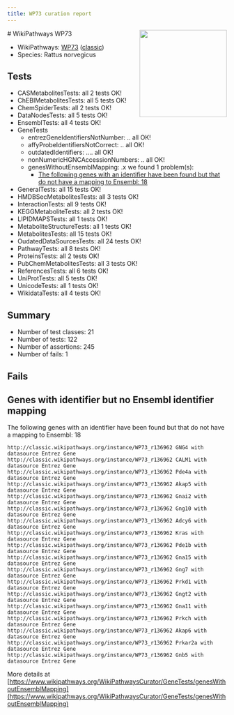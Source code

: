 ```yaml
---
title: WP73 curation report
---
```


<img style="float: right; width: 200px" src="https://upload.wikimedia.org/wikipedia/commons/thumb/8/83/Wplogo_with_text_500.png/640px-Wplogo_with_text_500.png" />
# WikiPathways WP73

* WikiPathways: [WP73](https://wikipathways.org/pathways/WP73) ([classic](https://classic.wikipathways.org/instance/WP73))
* Species: Rattus norvegicus
## Tests
* CASMetabolitesTests: all 2 tests OK!
* ChEBIMetabolitesTests: all 5 tests OK!
* ChemSpiderTests: all 2 tests OK!
* DataNodesTests: all 5 tests OK!
* EnsemblTests: all 4 tests OK!
* GeneTests
    * entrezGeneIdentifiersNotNumber: .. all OK!
    * affyProbeIdentifiersNotCorrect: .. all OK!
    * outdatedIdentifiers: .... all OK!
    * nonNumericHGNCAccessionNumbers: .. all OK!
    * genesWithoutEnsemblMapping: .x we found 1 problem(s):
        * [The following genes with an identifier have been found but that do not have a mapping to Ensembl: 18](#c4e54315)
* GeneralTests: all 15 tests OK!
* HMDBSecMetabolitesTests: all 3 tests OK!
* InteractionTests: all 9 tests OK!
* KEGGMetaboliteTests: all 2 tests OK!
* LIPIDMAPSTests: all 1 tests OK!
* MetaboliteStructureTests: all 1 tests OK!
* MetabolitesTests: all 15 tests OK!
* OudatedDataSourcesTests: all 24 tests OK!
* PathwayTests: all 8 tests OK!
* ProteinsTests: all 2 tests OK!
* PubChemMetabolitesTests: all 3 tests OK!
* ReferencesTests: all 6 tests OK!
* UniProtTests: all 5 tests OK!
* UnicodeTests: all 1 tests OK!
* WikidataTests: all 4 tests OK!


## Summary

* Number of test classes: 21
* Number of tests: 122
* Number of assertions: 245
* Number of fails: 1

## Fails

<a name="c4e54315" />

## Genes with identifier but no Ensembl identifier mapping

The following genes with an identifier have been found but that do not have a mapping to Ensembl: 18
```
http://classic.wikipathways.org/instance/WP73_r136962 GNG4 with datasource Entrez Gene
http://classic.wikipathways.org/instance/WP73_r136962 CALM1 with datasource Entrez Gene
http://classic.wikipathways.org/instance/WP73_r136962 Pde4a with datasource Entrez Gene
http://classic.wikipathways.org/instance/WP73_r136962 Akap5 with datasource Entrez Gene
http://classic.wikipathways.org/instance/WP73_r136962 Gnai2 with datasource Entrez Gene
http://classic.wikipathways.org/instance/WP73_r136962 Gng10 with datasource Entrez Gene
http://classic.wikipathways.org/instance/WP73_r136962 Adcy6 with datasource Entrez Gene
http://classic.wikipathways.org/instance/WP73_r136962 Kras with datasource Entrez Gene
http://classic.wikipathways.org/instance/WP73_r136962 Pde1b with datasource Entrez Gene
http://classic.wikipathways.org/instance/WP73_r136962 Gna15 with datasource Entrez Gene
http://classic.wikipathways.org/instance/WP73_r136962 Gng7 with datasource Entrez Gene
http://classic.wikipathways.org/instance/WP73_r136962 Prkd1 with datasource Entrez Gene
http://classic.wikipathways.org/instance/WP73_r136962 Gngt2 with datasource Entrez Gene
http://classic.wikipathways.org/instance/WP73_r136962 Gna11 with datasource Entrez Gene
http://classic.wikipathways.org/instance/WP73_r136962 Prkch with datasource Entrez Gene
http://classic.wikipathways.org/instance/WP73_r136962 Akap6 with datasource Entrez Gene
http://classic.wikipathways.org/instance/WP73_r136962 Prkar2a with datasource Entrez Gene
http://classic.wikipathways.org/instance/WP73_r136962 Gnb5 with datasource Entrez Gene
```

More details at [https://www.wikipathways.org/WikiPathwaysCurator/GeneTests/genesWithoutEnsemblMapping](https://www.wikipathways.org/WikiPathwaysCurator/GeneTests/genesWithoutEnsemblMapping)

